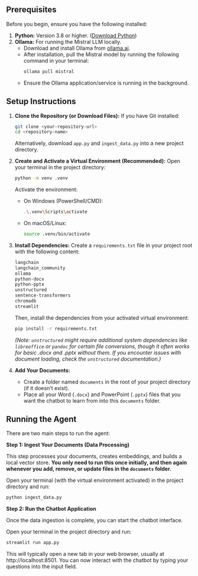 
## Prerequisites

Before you begin, ensure you have the following installed:

1.  **Python:** Version 3.8 or higher. ([Download Python](https://www.python.org/))
2.  **Ollama:** For running the Mistral LLM locally.
    *   Download and install Ollama from [ollama.ai](https://ollama.ai/).
    *   After installation, pull the Mistral model by running the following command in your terminal:
        ```bash
        ollama pull mistral
        ```
    *   Ensure the Ollama application/service is running in the background.

## Setup Instructions

1.  **Clone the Repository (or Download Files):**
    If you have Git installed:
    ```bash
    git clone <your-repository-url>
    cd <repository-name>
    ```
    Alternatively, download `app.py` and `ingest_data.py` into a new project directory.

2.  **Create and Activate a Virtual Environment (Recommended):**
    Open your terminal in the project directory:
    ```bash
    python -m venv .venv
    ```
    Activate the environment:
    *   On Windows (PowerShell/CMD):
        ```bash
        .\.venv\Scripts\activate
        ```
    *   On macOS/Linux:
        ```bash
        source .venv/bin/activate
        ```

3.  **Install Dependencies:**
    Create a `requirements.txt` file in your project root with the following content:
    ```txt
    langchain
    langchain_community
    ollama
    python-docx
    python-pptx
    unstructured
    sentence-transformers
    chromadb
    streamlit
    ```
    Then, install the dependencies from your activated virtual environment:
    ```bash
    pip install -r requirements.txt
    ```
    *(Note: `unstructured` might require additional system dependencies like `libreoffice` or `pandoc` for certain file conversions, though it often works for basic .docx and .pptx without them. If you encounter issues with document loading, check the `unstructured` documentation.)*

4.  **Add Your Documents:**
    *   Create a folder named `documents` in the root of your project directory (if it doesn't exist).
    *   Place all your Word (`.docx`) and PowerPoint (`.pptx`) files that you want the chatbot to learn from into this `documents` folder.

## Running the Agent

There are two main steps to run the agent:

**Step 1: Ingest Your Documents (Data Processing)**

This step processes your documents, creates embeddings, and builds a local vector store. **You only need to run this once initially, and then again whenever you add, remove, or update files in the `documents` folder.**

Open your terminal (with the virtual environment activated) in the project directory and run:
```bash
python ingest_data.py
```

**Step 2: Run the Chatbot Application**

Once the data ingestion is complete, you can start the chatbot interface.

Open your terminal in the project directory and run:
```bash
streamlit run app.py
```
This will typically open a new tab in your web browser, usually at http://localhost:8501. You can now interact with the chatbot by typing your questions into the input field.
